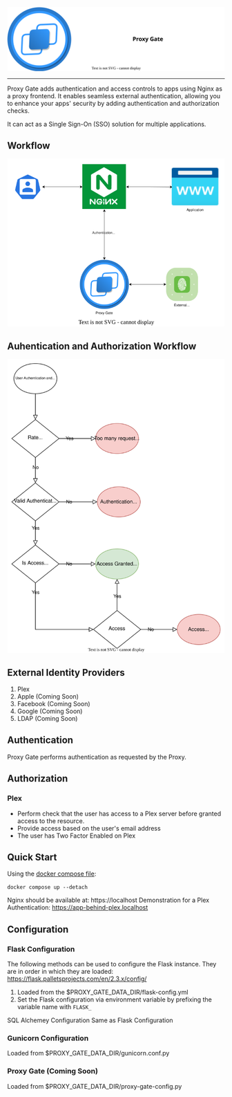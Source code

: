 <div align="center">
  <img src="./assets/proxy-gate-logo.svg">
</div>

---

Proxy Gate adds authentication and access controls to apps using Nginx as a proxy frontend. It enables seamless external authentication, allowing you to enhance your apps' security by adding authentication and authorization checks.

It can act as a Single Sign-On (SSO) solution for multiple applications.

## Workflow

![enter image description here](./assets/proxy-gate-high-level-workflow.svg)

## Auhentication and Authorization Workflow

![Auhentication and Authorization Workflow](./assets/proxy-gate-authentication-and-authorization-workflow.svg)

## External Identity Providers

1. Plex
1. Apple (Coming Soon)
1. Facebook (Coming Soon)
1. Google (Coming Soon)
1. LDAP (Coming Soon)

## Authentication

Proxy Gate performs authentication as requested by the Proxy.

## Authorization

### Plex

- Perform check that the user has access to a Plex server before granted access to the resource.
- Provide access based on the user's email address
- The user has Two Factor Enabled on Plex

## Quick Start

Using the [docker compose file](./examples/docker-compose.yaml):

```
docker compose up --detach
```

Nginx should be available at: https://localhost
Demonstration for a Plex Authentication: https://app-behind-plex.localhost

## Configuration

### Flask Configuration

The following methods can be used to configure the Flask instance. They are in order in which they are loaded:
https://flask.palletsprojects.com/en/2.3.x/config/

1. Loaded from the $PROXY_GATE_DATA_DIR/flask-config.yml
1. Set the Flask configuration via environment variable by prefixing the variable name with `FLASK_`

SQL Alchemey Configuration
Same as Flask Configuration

### Gunicorn Configuration

Loaded from $PROXY_GATE_DATA_DIR/gunicorn.conf.py

### Proxy Gate (Coming Soon)

Loaded from $PROXY_GATE_DATA_DIR/proxy-gate-config.py
